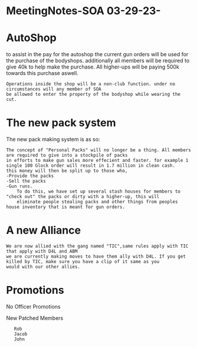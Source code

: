 # MeetingNotes-SOA 03-29-23-
    
# AutoShop
  to assist in the pay for the autoshop the current gun orders will be used for the purchase of the bodyshops.
  additionally all members will be required to give 40k to help make the purchase.
    All higher-ups will be paying 500k towards this purchase aswell.
    
    Operations inside the shop will be a non-club function. under no circumstances will any member of SOA
    be allowed to enter the property of the bodyshop while wearing the cut. 
    
# The new pack system
   The new pack making system is as so:
       
    The concept of "Personal Packs" will no longer be a thing. All members are required to give into a stockpile of packs 
    in efforts to make gun sales more effecient and faster. for example 1 single 100 Glock order will result in 1.7 million in clean cash.
    this money will then be split up to those who, 
    -Provide the packs
    -Sell the packs
    -Gun runs.
        To do this, we have set up several stash houses for members to "check out" the packs or dirty with a higher-up, this will 
        eliminate people stealing packs and other things from peoples house inventory that is meant for gun orders.
        
 # A new Alliance
 
    We are now allied with the gang named "TIC",same rules apply with TIC that apply with D4L and ABM
    we are currently making moves to have them ally with D4L. If you get killed by TIC, make sure you have a clip of it same as you 
    would with our other allies.
    
 # Promotions

   No Officer Promotions
   
   New Patched Members
       
       Rob
       Jacob
       John
    
